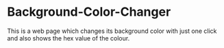 # Background-Color-Changer
This is a web page which changes its background color with just one click and also shows the hex value of the colour.

